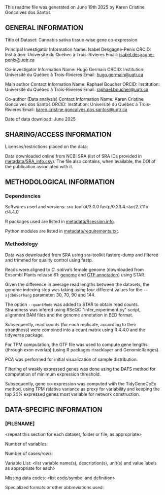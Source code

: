 This readme file was generated on June 19th 2025 by Karen Cristine Goncalves dos Santos

## GENERAL INFORMATION

Title of Dataset: Cannabis sativa tissue-wise gene co-expression

Principal Investigator Information
Name: Isabel Desgagne-Penix
ORCID:
Institution: Université du Québec à Trois-Rivieres
Email: isabel.desgagne-penix@uqtr.ca

Co-investigator Information
Name: Hugo Germain
ORCID:
Institution: Université du Québec à Trois-Rivieres
Email: hugo.germain@uqtr.ca

Main author Contact Information
Name: Raphael Boucher
ORCID:
Institution: Université du Québec à Trois-Rivieres
Email: raphael.boucher@uqtr.ca

Co-author (Data analysis) Contact Information
Name: Karen Cristine Goncalves dos Santos
ORCID:
Institution: Université du Québec à Trois-Rivieres
Email: karen.cristine.goncalves.dos.santos@uqtr.ca

Date of data download: June 2025

## SHARING/ACCESS INFORMATION

Licenses/restrictions placed on the data: 

Data downloaded online from NCBI SRA (list of SRA IDs provided in [metadata/SRA_info.csv](./metadata/SRA_info.csv)). The file also contains, when available, the DOI of the publication associated with it.

## METHODOLOGICAL INFORMATION

### Dependencies

Softwares used and versions: sra-toolkit/3.0.0 fastp/0.23.4 star/2.7.11b r/4.4.0

R packages used are listed in [metadata/Rsession.info](./metadata/Rsession.info).

Python modules are listed in [metadata/requirements.txt](./metadata/requirements.txt).

### Methodology

Data was downloaded from SRA using sra-toolkit fasterq-dump and filtered and trimmed for quality control using fastp.

Reads were aligned to _C. sativa_’s female genome (downloaded from Ensembl Plants release 61: [genome](https://ftp.ensemblgenomes.ebi.ac.uk/pub/plants/release-59/fasta/cannabis_sativa_female/dna/Cannabis_sativa_female.cs10.dna.toplevel.fa.gz) and [GTF annotation](https://ftp.ensemblgenomes.ebi.ac.uk/pub/plants/release-61/gtf/cannabis_sativa_female/Cannabis_sativa_female.cs10.61.gtf.gz)) using STAR.

Given the difference in average read lengths between the datasets, the genome indexing step was taking using four different values for the `--sjdbOverhang` parameter: 30, 70, 90 and 144.

The option `--quantMode` was added to STAR to obtain read counts. Strandness was infered using RSeQC "infer_experiment.py" script, alignment BAM files and the genome annotation in BED format.

Subsequently, read counts (for each replicate, according to their strandness) were combined into a count matrix using R 4.4.0 and the tidyverse package.

For TPM computation, the GTF file was used to compute gene lengths (through exon overlap) (using R packages rtracklayer and GenomicRanges).

PCA was performed for initial visualization of sample distribution.

Filtering of weakly expressed genes was done using the DAFS method for computation of minimum expression threshold.

Subsequently, gene co-expression was computed with the TidyGeneCoEx method, using TPM relative variance as proxy for variability and keeping the top 20% expressed genes most variable for network construction. 

## DATA-SPECIFIC INFORMATION 

### [FILENAME]
<repeat this section for each dataset, folder or file, as appropriate>

Number of variables: 

Number of cases/rows: 

Variable List: <list variable name(s), description(s), unit(s) and value labels as appropriate for each>

Missing data codes: <list code/symbol and definition>

Specialized formats or other abbreviations used: 

